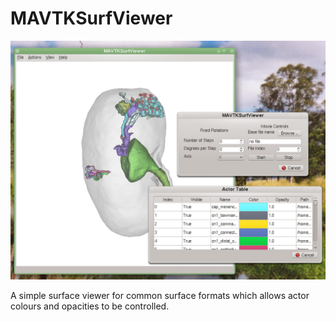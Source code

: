 MAVTKSurfViewer
===============

![screenshot](MAVTKSurfViewer-screenshot.png)

A simple surface viewer for common surface formats which allows actor
colours and opacities to be controlled.
